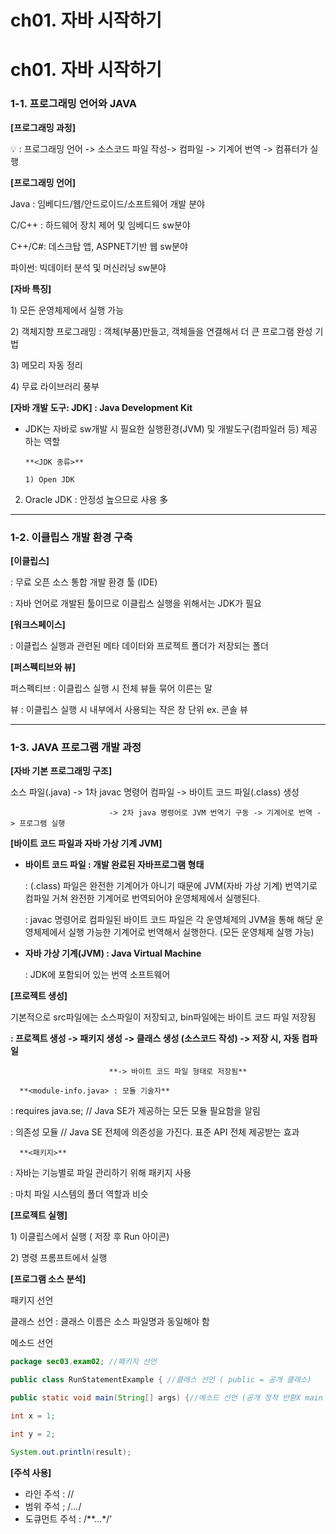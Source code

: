 # ch01. 자바 시작하기 

# ch01. 자바 시작하기

### 1-1. 프로그래밍 언어와 JAVA

**[프로그래밍 과정]**

<aside>
💡 : 프로그래밍 언어 -> 소스코드 파일 작성-> 컴파일 -> 기계어 번역 -> 컴퓨터가 실행

</aside>

**[프로그래밍 언어]**

Java : 임베디드/웹/안드로이드/소프트웨어 개발 분야

C/C++ : 하드웨어 장치 제어 및 임베디드 sw분야

C++/C#: 데스크탑 앱, ASPNET기반 웹 sw분야

파이썬: 빅데이터 분석 및 머신러닝 sw분야

**[자바 특징]**

1) 모든 운영체제에서 실행 가능

2) 객체지향 프로그래밍 : 객체(부품)만들고, 객체들을 연결해서 더 큰 프로그램 완성 기법

3) 메모리 자동 정리

4) 무료 라이브러리 풍부

**[자바 개발 도구: JDK] : Java Development Kit**

- JDK는 자바로 sw개발 시 필요한 실행환경(JVM) 및 개발도구(컴파일러 등) 제공하는 역할

     

      **<JDK 종류>**

      1) Open JDK

2) Oracle JDK : 안정성 높으므로 사용 多

---

### 1-2. 이클립스 개발 환경 구축

**[이클립스]**

: 무료 오픈 소스 통합 개발 환경 툴 (IDE)

: 자바 언어로 개발된 툴이므로 이클립스 실행을 위해서는 JDK가 필요

**[워크스페이스]**

: 이클립스 실행과 관련된 메타 데이터와 프로젝트 폴더가 저장되는 폴더

**[퍼스펙티브와 뷰]**

퍼스펙티브 : 이클립스 실행 시 전체 뷰들 묶어 이른는 말

뷰 : 이클립스 실행 시 내부에서 사용되는 작은 창 단위 ex. 콘솔 뷰

---

### 1-3. JAVA 프로그램 개발 과정

**[자바 기본 프로그래밍 구조]**

소스 파일(.java) -> 1차 javac 명령어 컴파일 -> 바이트 코드 파일(.class) 생성

                          -> 2차 java 명령어로 JVM 번역기 구동 -> 기계어로 번역 -> 프로그램 실행

**[바이트 코드 파일과 자바 가상 기계 JVM]**

- **바이트 코드 파일 : 개발 완료된 자바프로그램 형태**
    
    : (.class) 파일은 완전한 기계어가 아니기 때문에 JVM(자바 가상 기계) 번역기로 컴파일 거쳐 완전한 기계어로 번역되어야 운영체제에서 실행된다.
    
    : javac 명령어로 컴파일된 바이트 코드 파일은 각 운영체제의 JVM을 통해 해당 운영체제에서 실행 가능한 기계어로 번역해서 실행한다. (모든 운영체제 실행 가능)
    
- **자바 가상 기계(JVM) : Java Virtual Machine**
    
    : JDK에 포함되어 있는 번역 소프트웨어
    

**[프로젝트 생성]**

기본적으로 src파일에는 소스파일이 저장되고, bin파일에는 바이트 코드 파일 저장됨

**: 프로젝트 생성 -> 패키지 생성 -> 클래스 생성 (소스코드 작성) -> 저장 시, 자동 컴파일**

                          **-> 바이트 코드 파일 형태로 저장됨**

      **<module-info.java> : 모듈 기술자**

: requires java.se; // Java SE가 제공하는 모든 모듈 필요함을 알림

: 의존성 모듈 // Java SE 전체에 의존성을 가진다. 표준 API 전체 제공받는 효과

      **<패키지>**

: 자바는 기능별로 파일 관리하기 위해 패키지 사용

: 마치 파일 시스템의 폴더 역할과 비슷

**[프로젝트 실행]**

1) 이클립스에서 실행 ( 저장 후 Run 아이콘)

2) 명령 프롬프트에서 실행

**[프로그램 소스 분석]**

패키지 선언

클래스 선언 : 클래스 이름은 소스 파일명과 동일해야 함

메소드 선언

```java
package sec03.exam02; //패키지 선언

public class RunStatementExample { //클래스 선언 ( public = 공개 클래스)

public static void main(String[] args) {//메소드 선언 (공개 정적 반환X main 메소드)

int x = 1;

int y = 2;

System.out.println(result);
```

**[주석 사용]**

- 라인 주석 : //
- 범위 주석 ; /*...*/
- 도큐먼트 주석 : /**...*/’